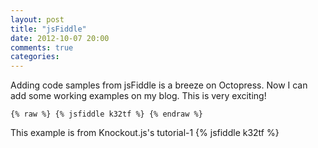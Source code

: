 ```yaml
---
layout: post
title: "jsFiddle"
date: 2012-10-07 20:00
comments: true
categories: 
---
```



Adding code samples from jsFiddle is a breeze on Octopress.  Now I can add some working examples on my blog.  This is very exciting!

    {% raw %} {% jsfiddle k32tf %} {% endraw %}


This example is from Knockout.js's tutorial-1
{% jsfiddle k32tf %}

